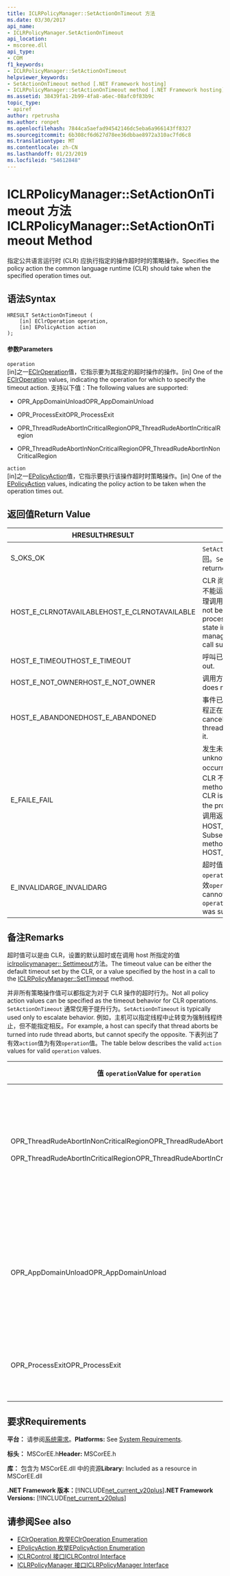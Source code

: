 ```yaml
---
title: ICLRPolicyManager::SetActionOnTimeout 方法
ms.date: 03/30/2017
api_name:
- ICLRPolicyManager.SetActionOnTimeout
api_location:
- mscoree.dll
api_type:
- COM
f1_keywords:
- ICLRPolicyManager::SetActionOnTimeout
helpviewer_keywords:
- SetActionOnTimeout method [.NET Framework hosting]
- ICLRPolicyManager::SetActionOnTimeout method [.NET Framework hosting]
ms.assetid: 38439fa1-2b99-4fa8-a6ec-08afc0f83b9c
topic_type:
- apiref
author: rpetrusha
ms.author: ronpet
ms.openlocfilehash: 7844ca5aefad94542146dc5eba6a966143ff8327
ms.sourcegitcommit: 6b308cf6d627d78ee36dbbae8972a310ac7fd6c8
ms.translationtype: MT
ms.contentlocale: zh-CN
ms.lasthandoff: 01/23/2019
ms.locfileid: "54612848"
---
```

# <a name="iclrpolicymanagersetactionontimeout-method"></a><span data-ttu-id="ddd19-102">ICLRPolicyManager::SetActionOnTimeout 方法</span><span class="sxs-lookup"><span data-stu-id="ddd19-102">ICLRPolicyManager::SetActionOnTimeout Method</span></span>
<span data-ttu-id="ddd19-103">指定公共语言运行时 (CLR) 应执行指定的操作超时时的策略操作。</span><span class="sxs-lookup"><span data-stu-id="ddd19-103">Specifies the policy action the common language runtime (CLR) should take when the specified operation times out.</span></span>  
  
## <a name="syntax"></a><span data-ttu-id="ddd19-104">语法</span><span class="sxs-lookup"><span data-stu-id="ddd19-104">Syntax</span></span>  
  
```  
HRESULT SetActionOnTimeout (  
    [in] EClrOperation operation,  
    [in] EPolicyAction action  
);  
```  
  
#### <a name="parameters"></a><span data-ttu-id="ddd19-105">参数</span><span class="sxs-lookup"><span data-stu-id="ddd19-105">Parameters</span></span>  
 `operation`  
 <span data-ttu-id="ddd19-106">[in]之一[EClrOperation](../../../../docs/framework/unmanaged-api/hosting/eclroperation-enumeration.md)值，它指示要为其指定的超时操作的操作。</span><span class="sxs-lookup"><span data-stu-id="ddd19-106">[in] One of the [EClrOperation](../../../../docs/framework/unmanaged-api/hosting/eclroperation-enumeration.md) values, indicating the operation for which to specify the timeout action.</span></span> <span data-ttu-id="ddd19-107">支持以下值：</span><span class="sxs-lookup"><span data-stu-id="ddd19-107">The following values are supported:</span></span>  
  
-   <span data-ttu-id="ddd19-108">OPR_AppDomainUnload</span><span class="sxs-lookup"><span data-stu-id="ddd19-108">OPR_AppDomainUnload</span></span>  
  
-   <span data-ttu-id="ddd19-109">OPR_ProcessExit</span><span class="sxs-lookup"><span data-stu-id="ddd19-109">OPR_ProcessExit</span></span>  
  
-   <span data-ttu-id="ddd19-110">OPR_ThreadRudeAbortInCriticalRegion</span><span class="sxs-lookup"><span data-stu-id="ddd19-110">OPR_ThreadRudeAbortInCriticalRegion</span></span>  
  
-   <span data-ttu-id="ddd19-111">OPR_ThreadRudeAbortInNonCriticalRegion</span><span class="sxs-lookup"><span data-stu-id="ddd19-111">OPR_ThreadRudeAbortInNonCriticalRegion</span></span>  
  
 `action`  
 <span data-ttu-id="ddd19-112">[in]之一[EPolicyAction](../../../../docs/framework/unmanaged-api/hosting/epolicyaction-enumeration.md)值，它指示要执行该操作超时时策略操作。</span><span class="sxs-lookup"><span data-stu-id="ddd19-112">[in] One of the [EPolicyAction](../../../../docs/framework/unmanaged-api/hosting/epolicyaction-enumeration.md) values, indicating the policy action to be taken when the operation times out.</span></span>  
  
## <a name="return-value"></a><span data-ttu-id="ddd19-113">返回值</span><span class="sxs-lookup"><span data-stu-id="ddd19-113">Return Value</span></span>  
  
|<span data-ttu-id="ddd19-114">HRESULT</span><span class="sxs-lookup"><span data-stu-id="ddd19-114">HRESULT</span></span>|<span data-ttu-id="ddd19-115">描述</span><span class="sxs-lookup"><span data-stu-id="ddd19-115">Description</span></span>|  
|-------------|-----------------|  
|<span data-ttu-id="ddd19-116">S_OK</span><span class="sxs-lookup"><span data-stu-id="ddd19-116">S_OK</span></span>|<span data-ttu-id="ddd19-117">`SetActionOnTimeout` 已成功返回。</span><span class="sxs-lookup"><span data-stu-id="ddd19-117">`SetActionOnTimeout` returned successfully.</span></span>|  
|<span data-ttu-id="ddd19-118">HOST_E_CLRNOTAVAILABLE</span><span class="sxs-lookup"><span data-stu-id="ddd19-118">HOST_E_CLRNOTAVAILABLE</span></span>|<span data-ttu-id="ddd19-119">CLR 尚未加载到进程中，或处于不能运行托管的代码或已成功处理调用的状态。</span><span class="sxs-lookup"><span data-stu-id="ddd19-119">The CLR has not been loaded into a process, or the CLR is in a state in which it cannot run managed code or process the call successfully.</span></span>|  
|<span data-ttu-id="ddd19-120">HOST_E_TIMEOUT</span><span class="sxs-lookup"><span data-stu-id="ddd19-120">HOST_E_TIMEOUT</span></span>|<span data-ttu-id="ddd19-121">呼叫已超时。</span><span class="sxs-lookup"><span data-stu-id="ddd19-121">The call timed out.</span></span>|  
|<span data-ttu-id="ddd19-122">HOST_E_NOT_OWNER</span><span class="sxs-lookup"><span data-stu-id="ddd19-122">HOST_E_NOT_OWNER</span></span>|<span data-ttu-id="ddd19-123">调用方不拥有该锁。</span><span class="sxs-lookup"><span data-stu-id="ddd19-123">The caller does not own the lock.</span></span>|  
|<span data-ttu-id="ddd19-124">HOST_E_ABANDONED</span><span class="sxs-lookup"><span data-stu-id="ddd19-124">HOST_E_ABANDONED</span></span>|<span data-ttu-id="ddd19-125">事件已取消时被阻塞的线程或纤程正在等待它。</span><span class="sxs-lookup"><span data-stu-id="ddd19-125">An event was canceled while a blocked thread or fiber was waiting on it.</span></span>|  
|<span data-ttu-id="ddd19-126">E_FAIL</span><span class="sxs-lookup"><span data-stu-id="ddd19-126">E_FAIL</span></span>|<span data-ttu-id="ddd19-127">发生未知的灾难性故障。</span><span class="sxs-lookup"><span data-stu-id="ddd19-127">An unknown catastrophic failure occurred.</span></span> <span data-ttu-id="ddd19-128">方法返回 E_FAIL 后，CLR 不再在进程中使用。</span><span class="sxs-lookup"><span data-stu-id="ddd19-128">After a method returns E_FAIL, the CLR is no longer usable within the process.</span></span> <span data-ttu-id="ddd19-129">对托管方法的后续调用返回 HOST_E_CLRNOTAVAILABLE。</span><span class="sxs-lookup"><span data-stu-id="ddd19-129">Subsequent calls to hosting methods return HOST_E_CLRNOTAVAILABLE.</span></span>|  
|<span data-ttu-id="ddd19-130">E_INVALIDARG</span><span class="sxs-lookup"><span data-stu-id="ddd19-130">E_INVALIDARG</span></span>|<span data-ttu-id="ddd19-131">超时值不能设置为指定`operation`，或对于提供的值无效`operation`。</span><span class="sxs-lookup"><span data-stu-id="ddd19-131">A timeout cannot be set for the specified `operation`, or an invalid value was supplied for `operation`.</span></span>|  
  
## <a name="remarks"></a><span data-ttu-id="ddd19-132">备注</span><span class="sxs-lookup"><span data-stu-id="ddd19-132">Remarks</span></span>  
 <span data-ttu-id="ddd19-133">超时值可以是由 CLR，设置的默认超时或在调用 host 所指定的值[iclrpolicymanager:: Settimeout](../../../../docs/framework/unmanaged-api/hosting/iclrpolicymanager-settimeout-method.md)方法。</span><span class="sxs-lookup"><span data-stu-id="ddd19-133">The timeout value can be either the default timeout set by the CLR, or a value specified by the host in a call to the [ICLRPolicyManager::SetTimeout](../../../../docs/framework/unmanaged-api/hosting/iclrpolicymanager-settimeout-method.md) method.</span></span>  
  
 <span data-ttu-id="ddd19-134">并非所有策略操作值可以都指定为对于 CLR 操作的超时行为。</span><span class="sxs-lookup"><span data-stu-id="ddd19-134">Not all policy action values can be specified as the timeout behavior for CLR operations.</span></span> <span data-ttu-id="ddd19-135">`SetActionOnTimeout` 通常仅用于提升行为。</span><span class="sxs-lookup"><span data-stu-id="ddd19-135">`SetActionOnTimeout` is typically used only to escalate behavior.</span></span> <span data-ttu-id="ddd19-136">例如，主机可以指定线程中止转变为强制线程终止，但不能指定相反。</span><span class="sxs-lookup"><span data-stu-id="ddd19-136">For example, a host can specify that thread aborts be turned into rude thread aborts, but cannot specify the opposite.</span></span> <span data-ttu-id="ddd19-137">下表列出了有效`action`值为有效`operation`值。</span><span class="sxs-lookup"><span data-stu-id="ddd19-137">The table below describes the valid `action` values for valid `operation` values.</span></span>  
  
|<span data-ttu-id="ddd19-138">值 `operation`</span><span class="sxs-lookup"><span data-stu-id="ddd19-138">Value for `operation`</span></span>|<span data-ttu-id="ddd19-139">有效值 `action`</span><span class="sxs-lookup"><span data-stu-id="ddd19-139">Valid values for `action`</span></span>|  
|---------------------------|-------------------------------|  
|<span data-ttu-id="ddd19-140">OPR_ThreadRudeAbortInNonCriticalRegion</span><span class="sxs-lookup"><span data-stu-id="ddd19-140">OPR_ThreadRudeAbortInNonCriticalRegion</span></span><br /><br /> <span data-ttu-id="ddd19-141">OPR_ThreadRudeAbortInCriticalRegion</span><span class="sxs-lookup"><span data-stu-id="ddd19-141">OPR_ThreadRudeAbortInCriticalRegion</span></span>|<span data-ttu-id="ddd19-142">-   eRudeAbortThread</span><span class="sxs-lookup"><span data-stu-id="ddd19-142">-   eRudeAbortThread</span></span><br /><span data-ttu-id="ddd19-143">-   eUnloadAppDomain</span><span class="sxs-lookup"><span data-stu-id="ddd19-143">-   eUnloadAppDomain</span></span><br /><span data-ttu-id="ddd19-144">-   eRudeUnloadAppDomain</span><span class="sxs-lookup"><span data-stu-id="ddd19-144">-   eRudeUnloadAppDomain</span></span><br /><span data-ttu-id="ddd19-145">-   eExitProcess</span><span class="sxs-lookup"><span data-stu-id="ddd19-145">-   eExitProcess</span></span><br /><span data-ttu-id="ddd19-146">-   eFastExitProcess</span><span class="sxs-lookup"><span data-stu-id="ddd19-146">-   eFastExitProcess</span></span><br /><span data-ttu-id="ddd19-147">-   eRudeExitProcess</span><span class="sxs-lookup"><span data-stu-id="ddd19-147">-   eRudeExitProcess</span></span><br /><span data-ttu-id="ddd19-148">-   eDisableRuntime</span><span class="sxs-lookup"><span data-stu-id="ddd19-148">-   eDisableRuntime</span></span>|  
|<span data-ttu-id="ddd19-149">OPR_AppDomainUnload</span><span class="sxs-lookup"><span data-stu-id="ddd19-149">OPR_AppDomainUnload</span></span>|<span data-ttu-id="ddd19-150">-   eUnloadAppDomain</span><span class="sxs-lookup"><span data-stu-id="ddd19-150">-   eUnloadAppDomain</span></span><br /><span data-ttu-id="ddd19-151">-   eRudeUnloadAppDomain</span><span class="sxs-lookup"><span data-stu-id="ddd19-151">-   eRudeUnloadAppDomain</span></span><br /><span data-ttu-id="ddd19-152">-   eExitProcess</span><span class="sxs-lookup"><span data-stu-id="ddd19-152">-   eExitProcess</span></span><br /><span data-ttu-id="ddd19-153">-   eFastExitProcess</span><span class="sxs-lookup"><span data-stu-id="ddd19-153">-   eFastExitProcess</span></span><br /><span data-ttu-id="ddd19-154">-   eRudeExitProcess</span><span class="sxs-lookup"><span data-stu-id="ddd19-154">-   eRudeExitProcess</span></span><br /><span data-ttu-id="ddd19-155">-   eDisableRuntime</span><span class="sxs-lookup"><span data-stu-id="ddd19-155">-   eDisableRuntime</span></span>|  
|<span data-ttu-id="ddd19-156">OPR_ProcessExit</span><span class="sxs-lookup"><span data-stu-id="ddd19-156">OPR_ProcessExit</span></span>|<span data-ttu-id="ddd19-157">-   eExitProcess</span><span class="sxs-lookup"><span data-stu-id="ddd19-157">-   eExitProcess</span></span><br /><span data-ttu-id="ddd19-158">-   eFastExitProcess</span><span class="sxs-lookup"><span data-stu-id="ddd19-158">-   eFastExitProcess</span></span><br /><span data-ttu-id="ddd19-159">-   eRudeExitProcess</span><span class="sxs-lookup"><span data-stu-id="ddd19-159">-   eRudeExitProcess</span></span><br /><span data-ttu-id="ddd19-160">-   eDisableRuntime</span><span class="sxs-lookup"><span data-stu-id="ddd19-160">-   eDisableRuntime</span></span>|  
  
## <a name="requirements"></a><span data-ttu-id="ddd19-161">要求</span><span class="sxs-lookup"><span data-stu-id="ddd19-161">Requirements</span></span>  
 <span data-ttu-id="ddd19-162">**平台：** 请参阅[系统需求](../../../../docs/framework/get-started/system-requirements.md)。</span><span class="sxs-lookup"><span data-stu-id="ddd19-162">**Platforms:** See [System Requirements](../../../../docs/framework/get-started/system-requirements.md).</span></span>  
  
 <span data-ttu-id="ddd19-163">**标头：** MSCorEE.h</span><span class="sxs-lookup"><span data-stu-id="ddd19-163">**Header:** MSCorEE.h</span></span>  
  
 <span data-ttu-id="ddd19-164">**库：** 包含为 MSCorEE.dll 中的资源</span><span class="sxs-lookup"><span data-stu-id="ddd19-164">**Library:** Included as a resource in MSCorEE.dll</span></span>  
  
 <span data-ttu-id="ddd19-165">**.NET Framework 版本：**[!INCLUDE[net_current_v20plus](../../../../includes/net-current-v20plus-md.md)]</span><span class="sxs-lookup"><span data-stu-id="ddd19-165">**.NET Framework Versions:** [!INCLUDE[net_current_v20plus](../../../../includes/net-current-v20plus-md.md)]</span></span>  
  
## <a name="see-also"></a><span data-ttu-id="ddd19-166">请参阅</span><span class="sxs-lookup"><span data-stu-id="ddd19-166">See also</span></span>
- [<span data-ttu-id="ddd19-167">EClrOperation 枚举</span><span class="sxs-lookup"><span data-stu-id="ddd19-167">EClrOperation Enumeration</span></span>](../../../../docs/framework/unmanaged-api/hosting/eclroperation-enumeration.md)
- [<span data-ttu-id="ddd19-168">EPolicyAction 枚举</span><span class="sxs-lookup"><span data-stu-id="ddd19-168">EPolicyAction Enumeration</span></span>](../../../../docs/framework/unmanaged-api/hosting/epolicyaction-enumeration.md)
- [<span data-ttu-id="ddd19-169">ICLRControl 接口</span><span class="sxs-lookup"><span data-stu-id="ddd19-169">ICLRControl Interface</span></span>](../../../../docs/framework/unmanaged-api/hosting/iclrcontrol-interface.md)
- [<span data-ttu-id="ddd19-170">ICLRPolicyManager 接口</span><span class="sxs-lookup"><span data-stu-id="ddd19-170">ICLRPolicyManager Interface</span></span>](../../../../docs/framework/unmanaged-api/hosting/iclrpolicymanager-interface.md)
